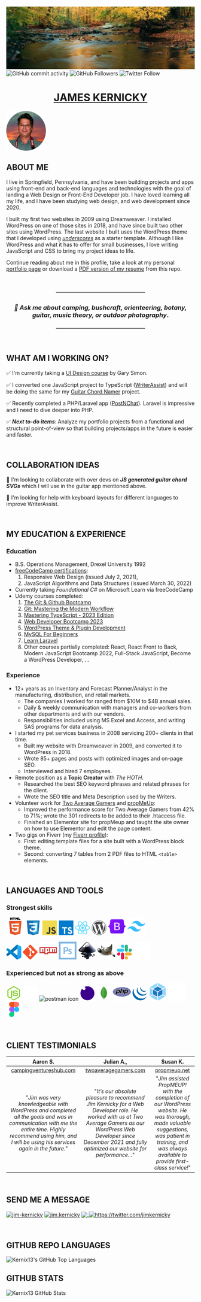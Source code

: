 <!-- ![Jim's GitHub Banner](./assets/GitHubBanner500.jpg) -->
<!-- ![Jim's GitHub Banner](./assets/Ridleygold_1280.jpg) -->
<!-- ![Jim's GitHub Banner](./assets/GitHubAlchemy1.jpg) -->

![Jim's GitHub Banner](./assets/Ridleygold_1500x500.jpg 'Fall foliage at Ridley Creek State Park')
![GitHub commit activity](https://img.shields.io/github/commit-activity/y/Kernix13/Kernix13?style=for-the-badge)
![GitHub Followers](https://img.shields.io/github/followers/Kernix13?style=for-the-badge)
![Twitter Follow](https://img.shields.io/twitter/follow/jimkernicky?style=social)

<!-- ![freeCodeCamp](https://img.shields.io/freecodecamp/points/fccb4a9d0f6-135f-4a94-97f5-795068269ca7?label=freeCodeCamp&style=for-the-badge) -->
<!-- ![GitHub all releases](https://img.shields.io/github/downloads/Kernix13/Kernix13/total?style=flat-square) -->
<!-- [![hits](https://hits.deltapapa.io/github/Kernix13/hits-badge.svg)](https://hits.deltapapa.io) -->

**<h1 align="center"><ins>JAMES KERNICKY</ins></h1>**

<img src="https://github.com/Kernix13/Kernix13/blob/main/circle-profile-pic.png" >

## ABOUT ME

I live in Springfield, Pennsylvania, and have been building projects and apps using front-end and back-end languages and technologies with the goal of landing a Web Design or Front-End Developer job. I have loved learning all my life, and I have been studying web design, and web development since 2020.

I built my first two websites in 2009 using Dreamweaver. I installed WordPress on one of those sites in 2018, and have since built two other sites using WordPress. The last website I built uses the WordPress theme that I developed using _[underscores](https://underscores.me/)_ as a starter template. Although I like WordPress and what it has to offer for small businesses, I love writing JavaScript and CSS to bring my project ideas to life.

Continue reading about me in this profile, take a look at my personal [portfolio page](https://courageous-cuchufli-816711.netlify.app/) or download a [PDF version of my resume](https://github.com/Kernix13/Kernix13/blob/main/resume.pdf) from this repo.

<br>

<p align="center">––––––––––––––––––––––––––––––––––</p>
<h3 align="center"><em>💬 Ask me about camping, bushcraft, orienteering, botany, guitar, music theory, or outdoor photography</em>.</h3>
<p align="center">––––––––––––––––––––––––––––––––––</p>

<br>

## WHAT AM I WORKING ON?

✅ I'm currently taking a [UI Design course](https://designcourse.com/ui-ux) by Gary Simon.

✅ I converted one JavaScript project to TypeScript ([WriterAssist](https://github.com/Kernix13/WriterAssist)) and will be doing the same for my [Guitar Chord Namer](https://github.com/Kernix13/guitar-chord-names) project.

✅ Recently completed a PHP/Laravel app ([PostNChat](https://github.com/Kernix13/php-laravel-postnchat)). Laravel is impressive and I need to dive deeper into PHP.

✅ **_Next to-do items_**: Analyze my portfolio projects from a functional and structural point-of-view so that building projects/apps in the future is easier and faster.

<br>

## COLLABORATION IDEAS

📌 I'm looking to collaborate with over devs on **_JS generated guitar chord SVGs_** which I will use in the guitar app mentioned above.

📌 I'm looking for help with keyboard layouts for different languages to improve WriterAssist.

<!-- ## MY LATEST BLOG POSTS

- [Learn JavaScript: String and Array Methods](https://kernixwebdesign.com/website/learn-javascript-string-array-methods/)
- [Markdown Cheat Sheet for Beginners](https://kernixwebdesign.com/website/code/markdown-cheat-sheet-beginners/)
- [18 Graphic Design Tips for Your Website](https://kernixwebdesign.com/website/18-graphic-design-tips-websites/)
- [WordPress Recent Posts using a Custom Query](https://kernixwebdesign.com/website/code/wordpress-recent-posts-using-a-custom-query/) -->

<br>

## MY EDUCATION & EXPERIENCE

### Education

- B.S. Operations Management, Drexel University 1992
- [freeCodeCamp certifications](https://www.freecodecamp.org/fccb4a9d0f6-135f-4a94-97f5-795068269ca7):
  1. Responsive Web Design (issued July 2, 2021),
  2. JavaScript Algorithms and Data Structures (issued March 30, 2022)
- Currently taking _Foundational C#_ on Microsoft Learn via freeCodeCamp
- Udemy courses completed:
  1. [The Git & Github Bootcamp](https://www.udemy.com/certificate/UC-10fd2952-c4dd-4e6f-8028-76da9cddf5a2/)
  1. [Git: Mastering the Modern Workflow](https://www.udemy.com/certificate/UC-aeae04f7-40dc-4034-8710-716534007201/)
  1. [Mastering TypeScript - 2023 Edition](https://www.udemy.com/certificate/UC-1a114ac1-cc1a-4e44-b77d-5b71f26d0b96/)
  1. [Web Developer Bootcamp 2023](https://www.udemy.com/certificate/UC-c6de042a-140d-48f8-811f-2b0eeadfed5b/)
  1. [WordPress Theme & Plugin Development](https://www.udemy.com/certificate/UC-446c63fb-0bc4-4a53-953d-e03271470ce2/)
  1. [MySQL For Beginners](https://www.udemy.com/certificate/UC-e935b4b7-d8b4-4ecc-ae47-8406aadc6c59/)
  1. [Learn Laravel](https://www.udemy.com/certificate/UC-482bb2e8-6ca0-427a-82b1-b30ed44d8d6c/)
  1. Other courses partially completed: React, React Front to Back, Modern JavaScript Bootcamp 2022, Full-Stack JavaScript, Become a WordPress Developer, ...

### Experience

- 12+ years as an Inventory and Forecast Planner/Analyst in the manufacturing, distribution, and retail markets.
  - The companies I worked for ranged from $10M to $4B annual sales.
  - Daily & weekly communication with managers and co-workers from other departments and with our vendors.
  - Responsibilities included using MS Excel and Access, and writing SAS programs for data analysis.
- I started my pet services business in 2008 servicing 200+ clients in that time.
  - Built my website with Dreamweaver in 2009, and converted it to WordPress in 2018.
  - Wrote 85+ pages and posts with optimized images and on-page SEO.
  - Interviewed and hired 7 employees.
- Remote position as a **Topic Creator** with _The HOTH_.
  - Researched the best SEO keyword phrases and related phrases for the client.
  - Wrote the SEO title and Meta Description used by the Writers.
- Volunteer work for [Two Average Gamers](https://twoaveragegamers.com/) and [propMeUp](https://propmeup.net/):
  - Improved the performance score for Two Average Gamers from 42% to 71%; wrote the 301 redirects to be added to their .htaccess file.
  - Finished an Elementor site for propMeup and taught the site owner on how to use Elementor and edit the page content.
- Two gigs on Fiverr (my [Fiverr profile](https://www.fiverr.com/jimkernicky?public_mode=true)):
  - First: editing template files for a site built with a WordPress block theme.
  - Second: converting 7 tables from 2 PDF files to HTML `<table>` elements.

<br>

## LANGUAGES AND TOOLS

### Strongest skills

<p align="left">
<span><img src="https://raw.githubusercontent.com/devicons/devicon/master/icons/html5/html5-original-wordmark.svg" width="48" height="48" alt="html icon" title="HTML5"/></span>
<span><img src="https://raw.githubusercontent.com/devicons/devicon/master/icons/css3/css3-original.svg" width="40" height="40" alt="css icon" title="CSS3" /></span>
<span><img src="https://raw.githubusercontent.com/devicons/devicon/master/icons/javascript/javascript-original.svg" width="40" height="40"  alt="javascript icon" title="JavaScript" /></span>
<span><img src="https://raw.githubusercontent.com/devicons/devicon/master/icons/typescript/typescript-original.svg" width="40" height="40" alt="Typescript icon" title="TypeScript" /></span>
<span><img src="https://raw.githubusercontent.com/devicons/devicon/master/icons/react/react-original.svg" width="40" height="40" alt="react icon" title="React" /></span>
<span><img src="https://raw.githubusercontent.com/devicons/devicon/master/icons/wordpress/wordpress-plain.svg" width="40" height="40" alt="wordpress icon" title="WordPress" /></span>
<span><img src="https://raw.githubusercontent.com/devicons/devicon/master/icons/bootstrap/bootstrap-original.svg" width="48" height="48" alt="bootstrap icon" title="Bootstrap" /></span>
<span><img src="https://raw.githubusercontent.com/devicons/devicon/master/icons/tailwindcss/tailwindcss-plain.svg" width="48" height="48" alt="tailwind icon" title="Tailwind CSS" /></span>
</p>
<p align="left">
<span><img src="https://raw.githubusercontent.com/devicons/devicon/master/icons/vscode/vscode-original.svg" width="40" height="40" alt="vs code icon" title="VS Code" /></span>
<span><img src="https://raw.githubusercontent.com/devicons/devicon/master/icons/git/git-original.svg" width="40" height="40" alt="git icon" title="Git" /></span>
<span><img src="https://raw.githubusercontent.com/devicons/devicon/master/icons/npm/npm-original-wordmark.svg" width="48" height="48" alt="npm icon" title="NPM" /></span>
<span><img src="https://raw.githubusercontent.com/devicons/devicon/master/icons/photoshop/photoshop-line.svg" width="48" height="48" alt="photoshop icon" title="Photoshop" /></span>
<span><img src="https://raw.githubusercontent.com/devicons/devicon/master/icons/inkscape/inkscape-original.svg" width="48" height="48" alt="inkscape icon" title="Inkscape" /></span>
<span><img src="https://raw.githubusercontent.com/devicons/devicon/master/icons/gimp/gimp-original.svg" width="48" height="48" alt="gimp icon" title="GIMP" /></span>
<span><img src="https://raw.githubusercontent.com/devicons/devicon/master/icons/slack/slack-original.svg" width="40" height="40" alt="slack icon" title="Slack" /></span>
<span><img src="https://github.com/Kernix13/Kernix13/blob/main/assets/markdown.svg" width="48" height="48" alt="markdown icon" title="Markdown" /></span>
<!-- <span><img src="https://github.com/Kernix13/Kernix13/blob/main/assets/codepen.svg" width="40" height="40" alt="codepen icon" title="CodePen" /></span> -->
</p>

### Experienced but not as strong as above

<p align="left">
<span><img src="https://raw.githubusercontent.com/devicons/devicon/master/icons/nodejs/nodejs-original.svg" width="40" height="40" alt="nodejs icon" title="Node.js" /></span>
<span><img src="https://github.com/Kernix13/Kernix13/blob/main/assets/express.svg" width="40" height="40" alt="Express icon" title="Express.js" /></span>
<span><img src="https://www.vectorlogo.zone/logos/getpostman/getpostman-icon.svg" width="40" height="40" alt="postman icon" title="Postman" /></span>
<span><img src="https://github.com/Kernix13/Kernix13/blob/main/insomnia.png" width="40" height="40" alt="Insomnia Rest icon" title="Insomnia Rest" /></span>
<span><img src="https://raw.githubusercontent.com/devicons/devicon/master/icons/mongodb/mongodb-original.svg" width="40" height="40" alt="mongodb icon" title="MongoDB" /></span>
<span><img src="https://raw.githubusercontent.com/devicons/devicon/master/icons/php/php-original.svg" width="48" height="48" alt="php icon" title="PHP" /></span>
<span><img src="https://raw.githubusercontent.com/devicons/devicon/master/icons/jquery/jquery-original.svg" width="40" height="40" alt="jquery icon" title="jQuery" /></span>
<span><img src="https://raw.githubusercontent.com/devicons/devicon/master/icons/webpack/webpack-original.svg" width="48" height="48" alt="webpack icon" title="Webpack" /></span>
<span><img src="https://github.com/Kernix13/Kernix13/blob/main/assets/git-bash.svg" width="48" height="48" alt="bash icon" title="Git Bash" /></span>
<span><img src="https://raw.githubusercontent.com/devicons/devicon/master/icons/figma/figma-original.svg" width="40" height="40" alt="figma icon" title="Figma" /></span>
<!-- <span><img src="https://raw.githubusercontent.com/devicons/devicon/master/icons/jest/jest-plain.svg" width="40" height="40" alt="Jest" title="Jest" /></span> -->
<!-- <span><img src="https://github.com/devicons/devicon/blob/master/icons/electron/electron-original.svg" width="48" height="48" alt="Electron" title="Electron" /></span> -->
</p>

<!-- https://github.com/devicons/devicon -->

<br>

## CLIENT TESTIMONIALS

| Aaron S. | Julian A., | Susan K. |
| :------: | :--------: | :------: |
| [campingventureshub.com](https://campingventureshub.com/) | [twoaveragegamers.com](https://twoaveragegamers.com/) | [propmeup.net](https://propmeup.net/) |
|   "_Jim was very knowledgeable with WordPress and completed all the goals and was in communication with me the entire time. Highly recommend using him, and I will be using his services again in the future._"      |   "_It’s our absolute pleasure to recommend Jim Kernicky for a Web Developer role. He worked with us at Two Average Gamers as our WordPress Web Developer since December 2021 and fully optimized our website for performance..._"         | "_Jim assisted PropMEUP! with the completion of our WordPress website. He was thorough, made valuable suggestions, was patient in training, and was always available to provide first-class service!_"       |

<br>

## SEND ME A MESSAGE

<p align="left">
<a href="https://linkedin.com/in/jim-kernicky" target="blank"><img align="center" src="https://raw.githubusercontent.com/rahuldkjain/github-profile-readme-generator/master/src/images/icons/Social/linked-in-alt.svg" alt="jim-kernicky" height="24" width="32" /></a>
<a href="https://fb.com/jim.kernicky" target="blank"><img align="center" src="https://raw.githubusercontent.com/rahuldkjain/github-profile-readme-generator/master/src/images/icons/Social/facebook.svg" alt="jim.kernicky" height="24" width="32" /></a>
<a href="mailto:jimkernicky@gmail.com">
  <img align="center" width="30" src="https://cdn-icons-png.flaticon.com/512/281/281769.png" />
</a>
<a href="https://twitter.com/jimkernicky" target="blank"><img align="center" src="https://raw.githubusercontent.com/rahuldkjain/github-profile-readme-generator/master/src/images/icons/Social/twitter.svg" alt="https://twitter.com/jimkernicky" height="27" width="36" />
</a>
</p>

<br>

## GITHUB REPO LANGUAGES

<p><img src="https://github-readme-stats.vercel.app/api/top-langs?username=kernix13&show_icons=true&locale=en&count_private=true&layout=compact&theme=react&hide_border=true&bg_color=0D1117" alt="Kernix13's GitHub Top Languages" /></p>

## GITHUB STATS

<p><img src="https://github-readme-stats.vercel.app/api?username=kernix13&show_icons=true&count_private=true&theme=react&hide_border=true&bg_color=0D1117" alt="Kernix13 GitHub Stats" /></p>
